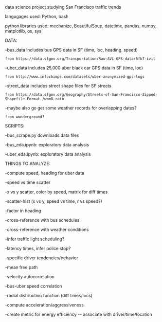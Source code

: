 data science project studying San Francisco traffic trends

langugages used: Python, bash

python libraries used: mechanize, BeautifulSoup, datetime, pandas, numpy, matplotlib, os, sys


DATA:

-bus_data includes bus GPS data in SF (time, loc, heading, speed)

	from https://data.sfgov.org/Transportation/Raw-AVL-GPS-data/5fk7-ivit

-uber_data includes 25,000 uber black car GPS data in SF (time, loc)

	from http://www.infochimps.com/datasets/uber-anonymized-gps-logs

-street_data includes street shape files for SF streets

	from https://data.sfgov.org/Geography/Streets-of-San-Francisco-Zipped-Shapefile-Format-/wbm8-ratb

-maybe also go get some weather records for overlapping dates?

	from wunderground?


SCRIPTS:

-bus_scrape.py downloads data files

-bus_eda.ipynb: exploratory data analysis

-uber_eda.ipynb: exploratory data analysis


THINGS TO ANALYZE:

-compute speed, heading for uber data

-speed vs time scatter

-x vs y scatter, color by speed, matrix for diff times

-scatter-hist (x vs y, speed vs time, r vs speed?)

-factor in heading

-cross-reference with bus schedules

-cross-reference with weather conditions

-infer traffic light scheduling?

-latency times, infer police stop?

-specific driver tendencies/behavior

-mean free path

-velocity autocorrelation

-bus-uber speed correlation

-radial distribution function (diff times/locs)

-compute acceleration/aggressiveness

-create metric for energy efficiency -- associate with driver/time/location
